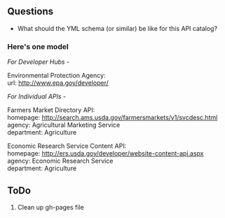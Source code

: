 ## Questions  

* What should the YML schema (or similar) be like for this API catalog?  

### Here's one model

*For Developer Hubs -*  

Environmental Protection Agency:  
    url: http://www.epa.gov/developer/  
 
*For Individual APIs -*  

Farmers Market Directory API:  
  homepage: http://search.ams.usda.gov/farmersmarkets/v1/svcdesc.html  
  agency: Agricultural Marketing Service   
  department: Agriculture   
  
Economic Research Service Content API:  
  homepage: http://ers.usda.gov/developer/website-content-api.aspx
  agency: Economic Research Service  
  department: Agriculture  
  


## ToDo 

1. Clean up gh-pages file 
